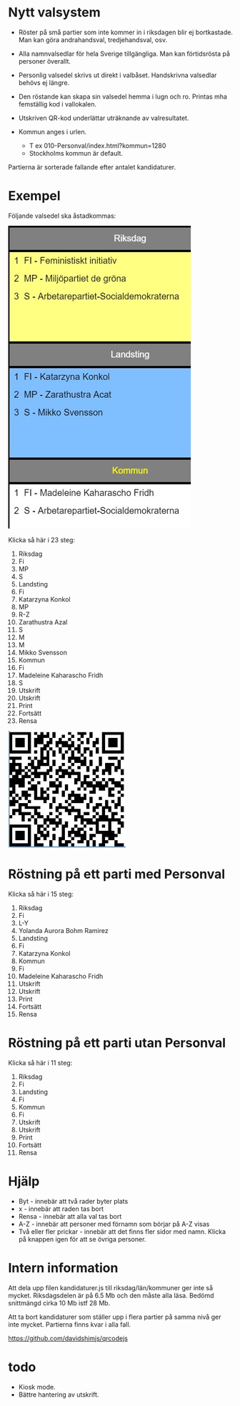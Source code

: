 # Nytt valsystem

* Röster på små partier som inte kommer in i riksdagen blir ej bortkastade. Man kan göra andrahandsval, tredjehandsval, osv.
* Alla namnvalsedlar för hela Sverige tillgängliga. Man kan förtidsrösta på personer överallt.
* Personlig valsedel skrivs ut direkt i valbåset. Handskrivna valsedlar behövs ej längre.
* Den röstande kan skapa sin valsedel hemma i lugn och ro. Printas mha femställig kod i vallokalen.
* Utskriven QR-kod underlättar uträknande av valresultatet.

* Kommun anges i urlen.
  * T ex 010-Personval/index.html?kommun=1280
  * Stockholms kommun är default.

Partierna är sorterade fallande efter antalet kandidaturer.

# Exempel

Följande valsedel ska åstadkommas:

![Personval](Personval.JPG "personval")

Klicka så här i 23 steg:

1. Riksdag
1. Fi
1. MP
1. S
1. Landsting
1. Fi
1. Katarzyna Konkol
1. MP
1. R-Z
1. Zarathustra Azal
1. S
1. M
1. M
1. Mikko Svensson
1. Kommun
1. Fi
1. Madeleine Kaharascho Fridh
1. S
1. Utskrift
1. Utskrift
1. Print
1. Fortsätt
1. Rensa

![QR-kod](QRkod.JPG "qr-kod")

# Röstning på ett parti med Personval

Klicka så här i 15 steg:

1. Riksdag
1. Fi
1. L-Y
1. Yolanda Aurora Bohm Ramirez
1. Landsting
1. Fi
1. Katarzyna Konkol
1. Kommun
1. Fi
1. Madeleine Kaharascho Fridh
1. Utskrift
1. Utskrift
1. Print
1. Fortsätt
1. Rensa

# Röstning på ett parti utan Personval

Klicka så här i 11 steg:

1. Riksdag
1. Fi
1. Landsting
1. Fi
1. Kommun
1. Fi
1. Utskrift
1. Utskrift
1. Print
1. Fortsätt
1. Rensa

# Hjälp

* Byt - innebär att två rader byter plats
* x - innebär att raden tas bort
* Rensa - innebär att alla val tas bort
* A-Z - innebär att personer med förnamn som börjar på A-Z visas
* Två eller fler prickar - innebär att det finns fler sidor med namn. Klicka på knappen igen för att se övriga personer.

# Intern information

Att dela upp filen kandidaturer.js till riksdag/län/kommuner ger inte så mycket.
Riksdagsdelen är på 6.5 Mb och den måste alla läsa. Bedömd snittmängd cirka 10 Mb istf 28 Mb. 

Att ta bort kandidaturer som ställer upp i flera partier på samma nivå ger inte mycket.
Partierna finns kvar i alla fall.

https://github.com/davidshimjs/qrcodejs

# todo

* Kiosk mode.
* Bättre hantering av utskrift.
